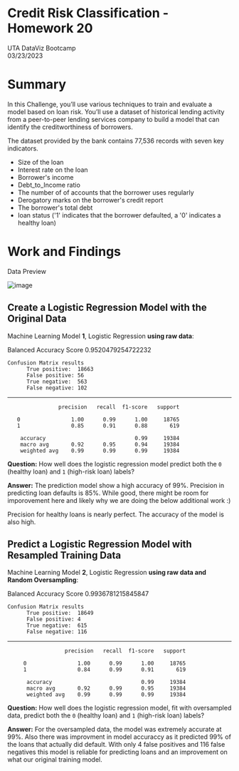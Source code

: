 # Credit Risk Classification - Homework 20
UTA DataViz Bootcamp <br>
03/23/2023

# Summary

In this Challenge, you’ll use various techniques to train and evaluate a model based on loan risk. You’ll use a dataset of historical lending activity from a peer-to-peer lending services company to build a model that can identify the creditworthiness of borrowers.

The dataset provided by the bank contains 77,536 records with seven key indicators.

* Size of the loan
* Interest rate on the loan
* Borrower's income
* Debt_to_Income ratio
* The number of of accounts that the borrower uses regularly
* Derogatory marks on the borrower's credit report
* The borrower's total debt
* loan status ('1' indicates that the borrower defaulted, a '0' indicates a healthy loan)


# Work and Findings

Data Preview

![image](https://user-images.githubusercontent.com/36682023/227839168-06bdc7af-7381-4630-9eeb-97e286232813.png)


## Create a Logistic Regression Model with the Original Data

Machine Learning Model **1**, Logistic Regression **using raw data**:

  Balanced Accuracy Score 0.9520479254722232

    Confusion Matrix results
          True positive:  18663   
          False positive: 56
          True negative:  563
          False negative: 102

---

                    precision   recall  f1-score   support

       0                1.00      0.99      1.00     18765
       1                0.85      0.91      0.88       619

        accuracy                            0.99     19384
        macro avg       0.92      0.95      0.94     19384
        weighted avg    0.99      0.99      0.99     19384


**Question:** How well does the logistic regression model predict both the `0` (healthy loan) and `1` (high-risk loan) labels?

**Answer:** The prediction model show a high accuracy of 99%. Precision in predicting loan defaults is 85%.  While good, there might be room for imporovement here and likely why we are doing the below additional work :)   

Precision for healthy loans is nearly perfect. The accuracy of the model is also high. 

## Predict a Logistic Regression Model with Resampled Training Data

Machine Learning Model **2**, Logistic Regression **using raw data and Random Oversampling**:

  Balanced Accuracy Score 0.9936781215845847

    Confusion Matrix results
          True positive:  18649  
          False positive: 4
          True negative:  615
          False negative: 116

---

                      precision   recall  f1-score   support

         0                1.00      0.99      1.00     18765
         1                0.84      0.99      0.91       619

          accuracy                            0.99     19384
          macro avg       0.92      0.99      0.95     19384
          weighted avg    0.99      0.99      0.99     19384


**Question:** How well does the logistic regression model, fit with oversampled data, predict both the `0` (healthy loan) and `1` (high-risk loan) labels?

**Answer:** For the oversampled data, the model was extremely accurate at 99%.  Also there was improvment in model accuraccy as it predicted 99% of the loans that actually did default.  With only 4 false positives and 116 false negatives this model is reliable for predicting loans and an improvement on what our original training model. 


